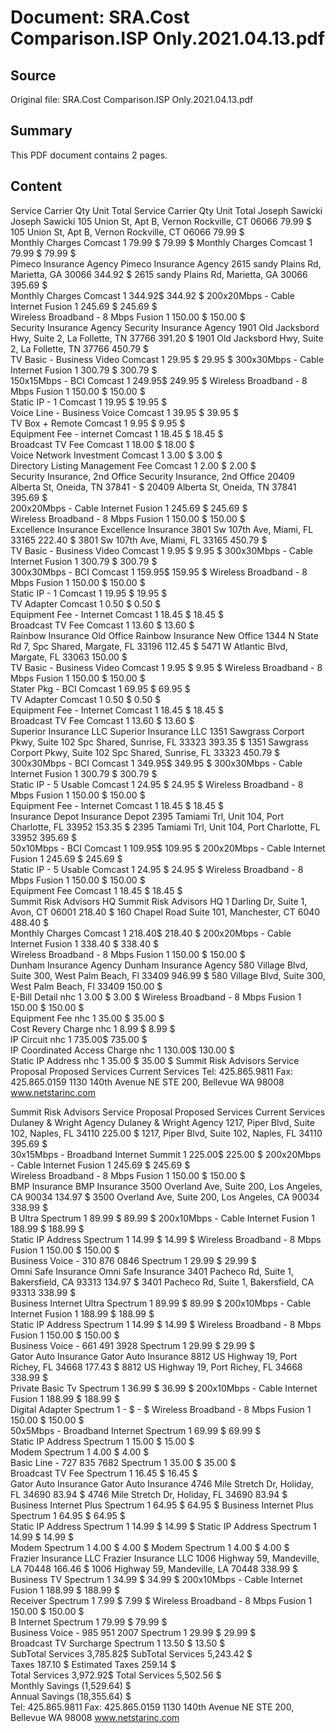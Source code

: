 # Document: SRA.Cost Comparison.ISP Only.2021.04.13.pdf

## Source
Original file: SRA.Cost Comparison.ISP Only.2021.04.13.pdf

## Summary
This PDF document contains 2 pages.

## Content
Service Carrier Qty Unit Total Service Carrier Qty Unit Total
Joseph Sawicki Joseph Sawicki
105 Union St, Apt B, Vernon Rockville, CT 06066 79.99 $                  105 Union St, Apt B, Vernon Rockville, CT 06066 79.99 $                               
Monthly Charges Comcast 1 79.99 $         79.99 $                    Monthly Charges Comcast 1 79.99 $         79.99 $                                 
Pimeco Insurance Agency Pimeco Insurance Agency
2615 sandy Plains Rd, Marietta, GA 30066 344.92 $               2615 sandy Plains Rd, Marietta, GA 30066 395.69 $                             
Monthly Charges Comcast 1 344.92$      344.92 $                 200x20Mbps - Cable Internet Fusion 1 245.69 $      245.69 $                              
Wireless Broadband - 8 Mbps Fusion 1 150.00 $      150.00 $                              
Security Insurance Agency Security Insurance Agency
1901 Old Jacksbord Hwy, Suite 2, La Follette, TN 37766 391.20 $               1901 Old Jacksbord Hwy, Suite 2, La Follette, TN 37766 450.79 $                             
TV Basic - Business Video Comcast 1 29.95 $         29.95 $                    300x30Mbps - Cable Internet Fusion 1 300.79 $      300.79 $                              
150x15Mbps - BCI Comcast 1 249.95$      249.95 $                 Wireless Broadband - 8 Mbps Fusion 1 150.00 $      150.00 $                              
Static IP - 1 Comcast 1 19.95 $         19.95 $                    
Voice Line - Business Voice Comcast 1 39.95 $         39.95 $                    
TV Box + Remote Comcast 1 9.95 $           9.95 $                      
Equipment Fee - internet Comcast 1 18.45 $         18.45 $                    
Broadcast TV Fee Comcast 1 18.00 $         18.00 $                    
Voice Network Investment Comcast 1 3.00 $           3.00 $                      
Directory Listing Management Fee Comcast 1 2.00 $           2.00 $                      
Security Insurance, 2nd Office Security Insurance, 2nd Office
20409 Alberta  St, Oneida, TN 37841 - $                        20409 Alberta  St, Oneida, TN 37841 395.69 $                             
200x20Mbps - Cable Internet Fusion 1 245.69 $      245.69 $                              
Wireless Broadband - 8 Mbps Fusion 1 150.00 $      150.00 $                              
Excellence Insurance Excellence Insurance 
3801 Sw 107th Ave, Miami, FL 33165 222.40 $               3801 Sw 107th Ave, Miami, FL 33165 450.79 $                             
TV Basic - Business Video Comcast 1 9.95 $           9.95 $                      300x30Mbps - Cable Internet Fusion 1 300.79 $      300.79 $                              
300x30Mbps - BCI Comcast 1 159.95$      159.95 $                 Wireless Broadband - 8 Mbps Fusion 1 150.00 $      150.00 $                              
Static IP - 1 Comcast 1 19.95 $         19.95 $                    
TV Adapter Comcast 1 0.50 $           0.50 $                      
Equipment Fee - Internet Comcast 1 18.45 $         18.45 $                    
Broadcast TV Fee Comcast 1 13.60 $         13.60 $                    
Rainbow Insurance Old Office Rainbow Insurance New Office
1344 N State Rd 7, Spc Shared, Margate, FL 33196 112.45 $               5471 W Atlantic Blvd, Margate, FL 33063 150.00 $                             
TV Basic - Business Video Comcast 1 9.95 $           9.95 $                      Wireless Broadband - 8 Mbps Fusion 1 150.00 $      150.00 $                              
Stater Pkg - BCI Comcast 1 69.95 $         69.95 $                    
TV Adapter Comcast 1 0.50 $           0.50 $                      
Equipment Fee - Internet Comcast 1 18.45 $         18.45 $                    
Broadcast TV Fee Comcast 1 13.60 $         13.60 $                    
Superior Insurance LLC Superior Insurance LLC
1351 Sawgrass Corport Pkwy, Suite 102 Spc Shared, Sunrise, FL 33323 393.35 $               1351 Sawgrass Corport Pkwy, Suite 102 Spc Shared, Sunrise, FL 33323 450.79 $                             
300x30Mbps - BCI Comcast 1 349.95$      349.95 $                 300x30Mbps - Cable Internet Fusion 1 300.79 $      300.79 $                              
Static IP - 5 Usable Comcast 1 24.95 $         24.95 $                    Wireless Broadband - 8 Mbps Fusion 1 150.00 $      150.00 $                              
Equipment Fee - Internet Comcast 1 18.45 $         18.45 $                    
Insurance Depot Insurance Depot
2395 Tamiami Trl, Unit 104, Port Charlotte, FL 33952 153.35 $               2395 Tamiami Trl, Unit 104, Port Charlotte, FL 33952 395.69 $                             
50x10Mbps - BCI Comcast 1 109.95$      109.95 $                 200x20Mbps - Cable Internet Fusion 1 245.69 $      245.69 $                              
Static IP - 5 Usable Comcast 1 24.95 $         24.95 $                    Wireless Broadband - 8 Mbps Fusion 1 150.00 $      150.00 $                              
Equipment Fee Comcast 1 18.45 $         18.45 $                    
Summit Risk Advisors HQ Summit Risk Advisors HQ
1 Darling Dr, Suite 1, Avon, CT 06001 218.40 $               160 Chapel Road Suite 101, Manchester, CT 6040 488.40 $                             
Monthly Charges Comcast 1 218.40$      218.40 $                 200x20Mbps - Cable Internet Fusion 1 338.40 $      338.40 $                              
Wireless Broadband - 8 Mbps Fusion 1 150.00 $      150.00 $                              
Dunham Insurance Agency Dunham Insurance Agency
580 Village Blvd, Suite 300, West Palm Beach, Fl 33409 946.99 $               580 Village Blvd, Suite 300, West Palm Beach, Fl 33409 150.00 $                             
E-Bill Detail nhc 1 3.00 $           3.00 $                      Wireless Broadband - 8 Mbps Fusion 1 150.00 $      150.00 $                              
Equipment Fee nhc 1 35.00 $         35.00 $                    
Cost Revery Charge nhc 1 8.99 $           8.99 $                      
IP Circuit nhc 1 735.00$      735.00 $                 
IP Coordinated Access Charge nhc 1 130.00$      130.00 $                 
Static IP Address nhc 1 35.00 $         35.00 $                    Summit Risk Advisors
Service Proposal
Proposed Services Current Services
Tel: 425.865.9811     Fax: 425.865.0159    1130 140th Avenue NE STE 200, Bellevue WA 98008
www.netstarinc.com

Summit Risk Advisors
Service Proposal
Proposed Services Current Services
Dulaney & Wright Agency Dulaney & Wright Agency
1217, Piper Blvd, Suite 102, Naples, FL 34110 225.00 $               1217, Piper Blvd, Suite 102, Naples, FL 34110 395.69 $                             
30x15Mbps - Broadband Internet Summit 1 225.00$      225.00 $                 200x20Mbps - Cable Internet Fusion 1 245.69 $      245.69 $                              
Wireless Broadband - 8 Mbps Fusion 1 150.00 $      150.00 $                              
BMP Insurance BMP Insurance
3500 Overland Ave, Suite 200, Los Angeles, CA 90034 134.97 $               3500 Overland Ave, Suite 200, Los Angeles, CA 90034 338.99 $                             
B Ultra Spectrum 1 89.99 $         89.99 $                    200x10Mbps - Cable Internet Fusion 1 188.99 $      188.99 $                              
Static IP Address Spectrum 1 14.99 $         14.99 $                    Wireless Broadband - 8 Mbps Fusion 1 150.00 $      150.00 $                              
Business Voice - 310 876 0846 Spectrum 1 29.99 $         29.99 $                    
Omni Safe Insurance Omni Safe Insurance
3401 Pacheco Rd, Suite 1, Bakersfield, CA 93313 134.97 $               3401 Pacheco Rd, Suite 1, Bakersfield, CA 93313 338.99 $                             
Business Internet Ultra Spectrum 1 89.99 $         89.99 $                    200x10Mbps - Cable Internet Fusion 1 188.99 $      188.99 $                              
Static IP Address Spectrum 1 14.99 $         14.99 $                    Wireless Broadband - 8 Mbps Fusion 1 150.00 $      150.00 $                              
Business Voice - 661 491 3928 Spectrum 1 29.99 $         29.99 $                    
Gator Auto Insurance Gator Auto Insurance
8812 US Highway 19, Port Richey, FL 34668 177.43 $               8812 US Highway 19, Port Richey, FL 34668 338.99 $                             
Private Basic Tv Spectrum 1 36.99 $         36.99 $                    200x10Mbps - Cable Internet Fusion 1 188.99 $      188.99 $                              
Digital Adapter Spectrum 1 - $             - $                        Wireless Broadband - 8 Mbps Fusion 1 150.00 $      150.00 $                              
50x5Mbps - Broadband Internet Spectrum 1 69.99 $         69.99 $                    
Static IP Address Spectrum 1 15.00 $         15.00 $                    
Modem Spectrum 1 4.00 $           4.00 $                      
Basic Line - 727 835 7682 Spectrum 1 35.00 $         35.00 $                    
Broadcast TV Fee Spectrum 1 16.45 $         16.45 $                    
Gator Auto Insurance Gator Auto Insurance
4746 Mile Stretch Dr, Holiday, FL 34690 83.94 $                  4746 Mile Stretch Dr, Holiday, FL 34690 83.94 $                               
Business Internet Plus Spectrum 1 64.95 $         64.95 $                    Business Internet Plus Spectrum 1 64.95 $         64.95 $                                 
Static IP Address Spectrum 1 14.99 $         14.99 $                    Static IP Address Spectrum 1 14.99 $         14.99 $                                 
Modem Spectrum 1 4.00 $           4.00 $                      Modem Spectrum 1 4.00 $           4.00 $                                   
Frazier Insurance LLC Frazier Insurance LLC
1006 Highway 59, Mandeville, LA 70448 166.46 $               1006 Highway 59, Mandeville, LA 70448 338.99 $                             
Business TV Spectrum 1 34.99 $         34.99 $                    200x10Mbps - Cable Internet Fusion 1 188.99 $      188.99 $                              
Receiver Spectrum 1 7.99 $           7.99 $                      Wireless Broadband - 8 Mbps Fusion 1 150.00 $      150.00 $                              
B Internet Spectrum 1 79.99 $         79.99 $                    
Business Voice - 985 951 2007 Spectrum 1 29.99 $         29.99 $                    
Broadcast TV Surcharge Spectrum 1 13.50 $         13.50 $                    
SubTotal Services 3,785.82$    SubTotal Services 5,243.42 $             
Taxes 187.10 $       Estimated Taxes 259.14 $                
Total Services 3,972.92$    Total Services 5,502.56 $             
Monthly Savings (1,529.64) $         
Annual Savings (18,355.64) $       
Tel: 425.865.9811     Fax: 425.865.0159    1130 140th Avenue NE STE 200, Bellevue WA 98008
www.netstarinc.com

